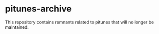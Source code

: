 # pitunes-archive

This repository contains remnants related to pitunes that will no longer be maintained.
